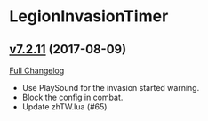 # LegionInvasionTimer

## [v7.2.11](https://github.com/funkydude/LegionInvasionTimer/tree/v7.2.11) (2017-08-09)
[Full Changelog](https://github.com/funkydude/LegionInvasionTimer/compare/v7.2.10...v7.2.11)

- Use PlaySound for the invasion started warning.  
- Block the config in combat.  
- Update zhTW.lua (#65)  
